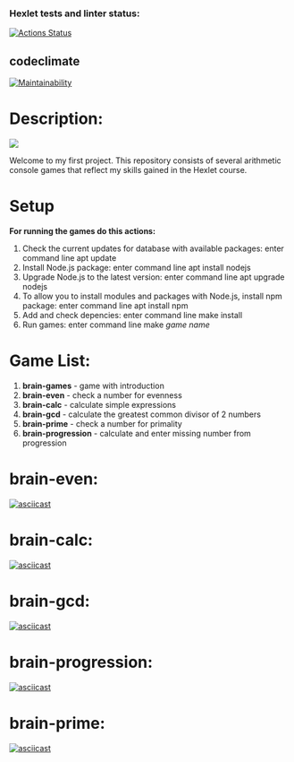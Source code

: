 ### Hexlet tests and linter status:
[![Actions Status](https://github.com/anrevin/frontend-project-44/actions/workflows/hexlet-check.yml/badge.svg)](https://github.com/anrevin/frontend-project-44/actions)

## codeclimate
[![Maintainability](https://api.codeclimate.com/v1/badges/4f5eb5a075e91295ee3c/maintainability)](https://codeclimate.com/github/anrevin/frontend-project-44/maintainability)

# Description:
<img src="https://avatars.mds.yandex.net/get-socsnippets/5331983/2a000001863e65537d930c9b2bc7e3e01829/square_83"/>  

Welcome to my first project.  This repository consists of several arithmetic console games that reflect my skills gained in the Hexlet course.

# Setup

**For running the games do this actions:**

1. Check the current updates for database with available packages: enter command line apt update
2. Install Node.js package: enter command line apt install nodejs
3. Upgrade Node.js to the latest version: enter command line apt upgrade nodejs
4. To allow you to install modules and packages with Node.js, install npm package: enter command line apt install npm
5. Add and check depencies: enter command line make install
6. Run games: enter command line make *game name*



# Game List:

1. **brain-games** - game with introduction
2. **brain-even** - check a number for evenness 
3. **brain-calc** - calculate simple expressions
4. **brain-gcd** - calculate the greatest common divisor of 2 numbers
5. **brain-prime** - check a number for primality
6. **brain-progression** - calculate and enter missing number from progression

# brain-even:
[![asciicast](https://asciinema.org/a/d9HEQ41UxGkrzB6rPPkbDr4yR.svg)](https://asciinema.org/a/d9HEQ41UxGkrzB6rPPkbDr4yR)

# brain-calc:
[![asciicast](https://asciinema.org/a/VZJky2A64AG19nMOiGXNWQc6I.svg)](https://asciinema.org/a/VZJky2A64AG19nMOiGXNWQc6I)

# brain-gcd:
[![asciicast](https://asciinema.org/a/s3emtVUGnWcp93YdumWCLhuvM.svg)](https://asciinema.org/a/s3emtVUGnWcp93YdumWCLhuvM)

# brain-progression:
[![asciicast](https://asciinema.org/a/L8FPJB6ij5QVVTR8Bl33MbWp6.svg)](https://asciinema.org/a/L8FPJB6ij5QVVTR8Bl33MbWp6)

# brain-prime:
[![asciicast](https://asciinema.org/a/6NGLLVsIk2zCzZ7Ha79BYQQPz.svg)](https://asciinema.org/a/6NGLLVsIk2zCzZ7Ha79BYQQPz)
